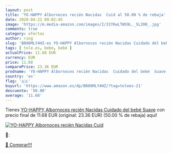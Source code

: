 ```yaml
---
layout: post
title: 'YO-HAPPY Albornoces recién Nacidas  Cuid al 50.00 % de rebaja'
date: 2020-04-22 09:02:45
image: 'https://m.media-amazon.com/images/I/31YKwLTWS9L._SL200_.jpg'
comments: true
category: ofertas
author: ring
slug: 'B086MLY4HZ-es YO-HAPPY Albornoces recién Nacidas Cuidado del bebé Suave'
tags: [ tole.es, bebé, bebé ]
actualPrice: 11.68 EUR
currency: EUR
price: 11.68
comparePrice: 23.36 EUR
prodname: 'YO-HAPPY Albornoces recién Nacidas  Cuidado del bebé  Suave'
country: 'es'
flag: '🇪🇸'
buyurl: 'https://www.amazon.es/dp/B086MLY4HZ/?tag=tolees-21'
descuento: '50.00'
average: '11.68'
---
```


Tienes [YO-HAPPY Albornoces recién Nacidas  Cuidado del bebé  Suave](https://www.amazon.es/dp/B086MLY4HZ/?tag=tolees-21) con precio final de  11.68 EUR (original: 23.36 EUR) (50.00 %  de rebaja) aqui!

[![YO-HAPPY Albornoces recién Nacidas  Cuid](https://m.media-amazon.com/images/I/31YKwLTWS9L._SL200_.jpg)](https://www.amazon.es/dp/B086MLY4HZ/?tag=tolees-21)

🔎:


[🛒 Comprar!!!](https://www.amazon.es/dp/B086MLY4HZ/?tag=tolees-21)
